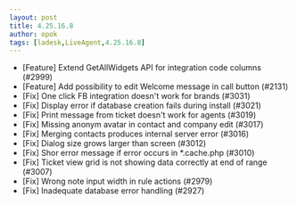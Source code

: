 ```yaml
---
layout: post
title: 4.25.16.8
author: opok
tags: [ladesk,LiveAgent,4.25.16.8]
---
```


- [Feature] Extend GetAllWidgets API for integration code columns (#2999)
- [Feature] Add possibility to edit Welcome message in call button (#2131)
- [Fix] One click FB integration doesn't work for brands (#3031)
- [Fix] Display error if database creation fails during install (#3021)
- [Fix] Print message from ticket doesn't work for agents (#3019)
- [Fix] Missing anonym avatar in contact and company edit (#3017)
- [Fix] Merging contacts produces internal server error (#3016) 
- [Fix] Dialog size grows larger than screen (#3012)
- [Fix] Shor error message if error occurs in *.cache.php (#3010)
- [Fix] Ticket view grid is not showing data correctly at end of range (#3007)
- [Fix] Wrong note input width in rule actions (#2979)
- [Fix] Inadequate database error handling (#2927)
